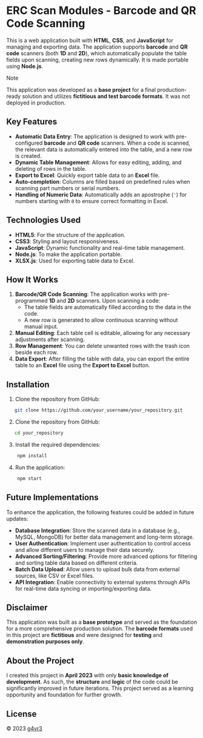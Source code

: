 # ERC Scan Modules - Barcode and QR Code Scanning

This is a web application built with **HTML**, **CSS**, and **JavaScript** for managing and exporting data. The application supports **barcode** and **QR code** scanners (both **1D** and **2D**), which automatically populate the table fields upon scanning, creating new rows dynamically. It is made portable using **Node.js**.

> [!NOTE]
> This application was developed as a **base project** for a final production-ready solution and utilizes **fictitious and test barcode formats**. It was not deployed in production.

## Key Features

- **Automatic Data Entry**: The application is designed to work with pre-configured **barcode** and **QR code** scanners. When a code is scanned, the relevant data is automatically entered into the table, and a new row is created.
- **Dynamic Table Management**: Allows for easy editing, adding, and deleting of rows in the table.
- **Export to Excel**: Quickly export table data to an **Excel** file.
- **Auto-completion**: Columns are filled based on predefined rules when scanning part numbers or serial numbers.
- **Handling of Numeric Data**: Automatically adds an apostrophe (`'`) for numbers starting with `0` to ensure correct formatting in Excel.

## Technologies Used

- **HTML5**: For the structure of the application.
- **CSS3**: Styling and layout responsiveness.
- **JavaScript**: Dynamic functionality and real-time table management.
- **Node.js**: To make the application portable.
- **XLSX.js**: Used for exporting table data to Excel.

## How It Works

1. **Barcode/QR Code Scanning**: The application works with pre-programmed **1D** and **2D** scanners. Upon scanning a code:
   - The table fields are automatically filled according to the data in the code.
   - A new row is generated to allow continuous scanning without manual input.
2. **Manual Editing**: Each table cell is editable, allowing for any necessary adjustments after scanning.
3. **Row Management**: You can delete unwanted rows with the trash icon beside each row.
4. **Data Export**: After filling the table with data, you can export the entire table to an **Excel** file using the **Export to Excel** button.

## Installation

1. Clone the repository from GitHub:
```bash
   git clone https://github.com/your_username/your_repository.git
```

2. Clone the repository from GitHub:
```bash
   cd your_repository
```

3. Install the required dependencies:
```bash
    npm install
```

4. Run the application:
```bash
    npm start
```

## Future Implementations

To enhance the application, the following features could be added in future updates:

- **Database Integration**: Store the scanned data in a database (e.g., MySQL, MongoDB) for better data management and long-term storage.
- **User Authentication**: Implement user authentication to control access and allow different users to manage their data securely.
- **Advanced Sorting/Filtering**: Provide more advanced options for filtering and sorting table data based on different criteria.
- **Batch Data Upload**: Allow users to upload bulk data from external sources, like CSV or Excel files.
- **API Integration**: Enable connectivity to external systems through APIs for real-time data syncing or importing/exporting data.

## Disclaimer

This application was built as a **base prototype** and served as the foundation for a more comprehensive production solution. The **barcode formats** used in this project are **fictitious** and were designed for **testing** and **demonstration purposes only**.

## About the Project

I created this project in **April 2023** with only **basic knowledge of development**. As such, the **structure** and **logic** of the code could be significantly improved in future iterations. This project served as a learning opportunity and foundation for further growth.

## License

© 2023 [g4vr3](https://github.com/g4vr3)
